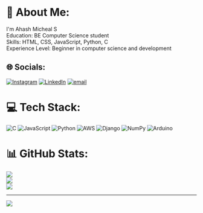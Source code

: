 # 💫 About Me:
I'm Ahash Micheal S<br>Education: BE Computer Science student<br>Skills: HTML, CSS, JavaScript, Python, C<br>Experience Level: Beginner in computer science and development


## 🌐 Socials:
[![Instagram](https://img.shields.io/badge/Instagram-%23E4405F.svg?logo=Instagram&logoColor=white)](https://instagram.com/https://www.instagram.com/mik_hael_daren/?next=%2F&hl=en) [![LinkedIn](https://img.shields.io/badge/LinkedIn-%230077B5.svg?logo=linkedin&logoColor=white)](https://linkedin.com/in/https://www.linkedin.com/in/ahash-micheal-s-b2a259325/) [![email](https://img.shields.io/badge/Email-D14836?logo=gmail&logoColor=white)](mailto:ahashmicheals@gmail.com) 

# 💻 Tech Stack:
![C](https://img.shields.io/badge/c-%2300599C.svg?style=for-the-badge&logo=c&logoColor=white) ![JavaScript](https://img.shields.io/badge/javascript-%23323330.svg?style=for-the-badge&logo=javascript&logoColor=%23F7DF1E) ![Python](https://img.shields.io/badge/python-3670A0?style=for-the-badge&logo=python&logoColor=ffdd54) ![AWS](https://img.shields.io/badge/AWS-%23FF9900.svg?style=for-the-badge&logo=amazon-aws&logoColor=white) ![Django](https://img.shields.io/badge/django-%23092E20.svg?style=for-the-badge&logo=django&logoColor=white) ![NumPy](https://img.shields.io/badge/numpy-%23013243.svg?style=for-the-badge&logo=numpy&logoColor=white) ![Arduino](https://img.shields.io/badge/-Arduino-00979D?style=for-the-badge&logo=Arduino&logoColor=white)
# 📊 GitHub Stats:
![](https://github-readme-stats.vercel.app/api?username=AhashMicheals&theme=dark&hide_border=false&include_all_commits=false&count_private=false)<br/>
![](https://github-readme-streak-stats.herokuapp.com/?user=AhashMicheals&theme=dark&hide_border=false)<br/>
![](https://github-readme-stats.vercel.app/api/top-langs/?username=AhashMicheals&theme=dark&hide_border=false&include_all_commits=false&count_private=false&layout=compact)

---
[![](https://visitcount.itsvg.in/api?id=AhashMicheals&icon=0&color=0)](https://visitcount.itsvg.in)

<!-- Proudly created with GPRM ( https://gprm.itsvg.in ) -->

